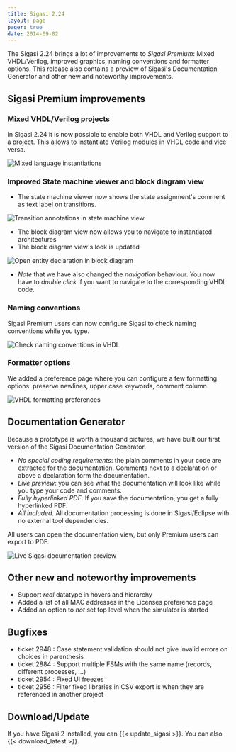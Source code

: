 ```yaml
---
title: Sigasi 2.24
layout: page
pager: true
date: 2014-09-02
---
```


The Sigasi 2.24 brings a lot of improvements to *Sigasi Premium*: Mixed VHDL/Verilog, improved graphics, naming conventions and formatter options.
This release also contains a preview of Sigasi's Documentation Generator and other new and noteworthy improvements.

## Sigasi Premium improvements

### Mixed VHDL/Verilog projects

In Sigasi 2.24 it is now possible to enable both VHDL and Verilog support to a project. This allows to instantiate Verilog modules in VHDL code and vice versa.    

![Mixed language instantiations](/img/releasenotes/2.24/mixed-language-instantiations.png "Mixed language instantiations")

### Improved State machine viewer and block diagram view

* The state machine viewer now shows the state assignment's comment as text label on transitions.

![Transition annotations in state machine view](/img/releasenotes/2.24/fsm-transitions-comment.png "Transition annotations in state machine view")

* The block diagram view now allows you to navigate to instantiated architectures
* The block diagram view's look is updated

![Open entity declaration in block diagram](/img/releasenotes/2.24/block-diagram-view.png "Open entity declaration in block diagram")

* *Note* that we have also changed the *navigation* behaviour. You now have to *double click* if you want to navigate to the corresponding VHDL code.

### Naming conventions

Sigasi Premium users can now configure Sigasi to check naming conventions while you type.

![Check naming conventions in VHDL](/img/releasenotes/2.24/naming-conventions.png "Check naming conventions in VHDL")

### Formatter options

We added a preference page where you can configure a few formatting options: preserve newlines, upper case keywords, comment column.

![VHDL formatting preferences](/img/releasenotes/2.24/formatting-preferences.png "VHDL formatting preferences")

## Documentation Generator

Because a prototype is worth a thousand pictures, we have built our first version of the Sigasi Documentation Generator. 
* *No special coding requirements*: the plain comments in your code are extracted for the documentation. Comments next to a declaration or above a declaration form the documentation.
* *Live preview*: you can see what the documentation will look like while you type your code and comments.
* *Fully hyperlinked PDF*. If you save the documentation, you get a fully hyperlinked PDF.
* *All included*. All documentation processing is done in Sigasi/Eclipse with no external tool dependencies.

All users can open the documentation view, but only Premium users can export to PDF.

![Live Sigasi documentation preview](/img/releasenotes/2.24/documentation-view.png "Live Sigasi documentation preview")

## Other new and noteworthy improvements

* Support *real* datatype in hovers and hierarchy 
* Added a list of all MAC addresses in the Licenses preference page
* Added an option to *not* set top level when the simulator is started

## Bugfixes

* ticket 2948 : Case statement validation should not give invalid errors on choices in parenthesis
* ticket 2884 : Support multiple FSMs with the same name (records, different processes, ...)
* ticket 2954 : Fixed UI freezes
* ticket 2956 : Filter fixed libraries in CSV export is when they are referenced in another project

## Download/Update

If you have Sigasi 2 installed, you can {{< update_sigasi >}}. You can also {{< download_latest >}}.
